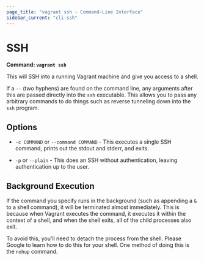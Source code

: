 ```yaml
---
page_title: "vagrant ssh - Command-Line Interface"
sidebar_current: "cli-ssh"
---
```


# SSH

**Command: `vagrant ssh`**

This will SSH into a running Vagrant machine and give you access to a shell.

If a `--` (two hyphens) are found on the command line, any arguments after
this are passed directly into the `ssh` executable. This allows you to pass
any arbitrary commands to do things such as reverse tunneling down into the
`ssh` program.

## Options

* `-c COMMAND` or `--command COMMAND` - This executes a single SSH command, prints
  out the stdout and stderr, and exits.

* `-p` or `--plain` - This does an SSH without authentication, leaving
  authentication up to the user.

## Background Execution

If the command you specify runs in the background (such as appending a `&` to
a shell command), it will be terminated almost immediately. This is because
when Vagrant executes the command, it executes it within the context of a
shell, and when the shell exits, all of the child processes also exit.

To avoid this, you'll need to detach the process from the shell. Please
Google to learn how to do this for your shell. One method of doing this is
the `nohup` command.
